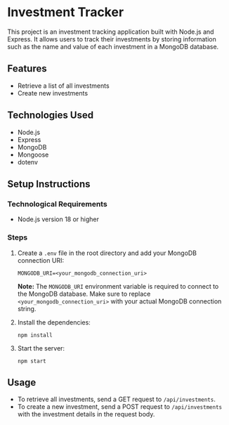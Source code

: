 # Investment Tracker

This project is an investment tracking application built with Node.js and Express.
It allows users to track their investments by storing information such as the name and value of each investment in a MongoDB database.

## Features

- Retrieve a list of all investments
- Create new investments

## Technologies Used

- Node.js
- Express
- MongoDB
- Mongoose
- dotenv

## Setup Instructions

### Technological Requirements

- Node.js version 18 or higher

### Steps

1. Create a `.env` file in the root directory and add your MongoDB connection URI:

   ```
   MONGODB_URI=<your_mongodb_connection_uri>
   ```

   **Note:** The `MONGODB_URI` environment variable is required to connect to the MongoDB database. Make sure to replace `<your_mongodb_connection_uri>` with your actual MongoDB connection string.

2. Install the dependencies:

   ```
   npm install
   ```

3. Start the server:
   ```
   npm start
   ```

## Usage

- To retrieve all investments, send a GET request to `/api/investments`.
- To create a new investment, send a POST request to `/api/investments` with the investment details in the request body.
